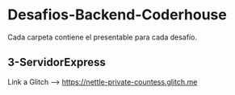 # Desafios-Backend-Coderhouse
Cada carpeta contiene el presentable para cada desafío.

## 3-ServidorExpress
Link a Glitch --> https://nettle-private-countess.glitch.me

